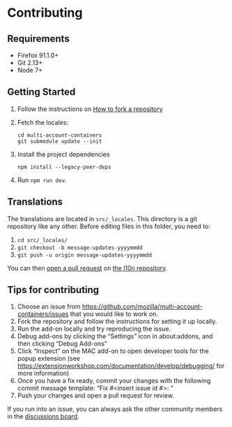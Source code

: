 # Contributing

## Requirements

* Firefox 91.1.0+
* Git 2.13+
* Node 7+

## Getting Started

1. Follow the instructions on [How to fork a repository][fork]
2. Fetch the locales:

    ```
    cd multi-account-containers
    git submodule update --init
    ```
3. Install the project dependencies
    ```
    npm install --legacy-peer-deps
    ```
4. Run `npm run dev`.

## Translations

The translations are located in `src/_locales`. This directory is a git
repository like any other. Before editing files in this folder, you need to:

1. `cd src/_locales/`
2. `git checkout -b message-updates-yyyymmdd`
3. `git push -u origin message-updates-yyyymmdd`

You can then [open a pull request][pr] on [the l10n repository][l10n].

## Tips for contributing

1. Choose an issue from https://github.com/mozilla/multi-account-containers/issues that you would like to work on.
2. Fork the repository and follow the instructions for setting it up locally.
3. Run the add-on locally and try reproducing the issue.
4. Debug add-ons by clicking the “Settings” icon in about:addons, and then clicking “Debug Add-ons”
5. Click “Inspect” on the MAC add-on to open developer tools for the popup extension (see https://extensionworkshop.com/documentation/develop/debugging/ for more information)
6. Once you have a fix ready, commit your changes with the following commit message template: “Fix #<insert issue id #>: <short description>”
7. Push your changes and open a pull request for review.

If you run into an issue, you can always ask the other community members in the [discussions board][discussions]. 

[fork]: https://docs.github.com/en/get-started/quickstart/fork-a-repo
[l10n]: https://github.com/mozilla-l10n/multi-account-containers-l10n/
[pr]: https://docs.github.com/en/pull-requests/collaborating-with-pull-requests/proposing-changes-to-your-work-with-pull-requests/about-pull-requests
[web-ext]: https://developer.mozilla.org/en-US/Add-ons/WebExtensions/Getting_started_with_web-ext
[discussions]: https://github.com/mozilla/multi-account-containers/discussions

